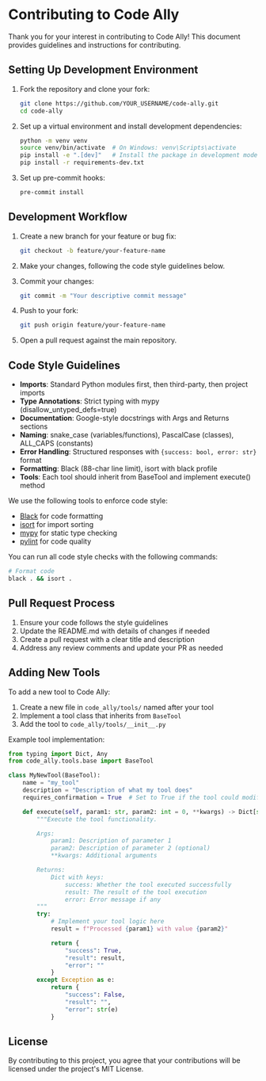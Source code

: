 # Contributing to Code Ally

Thank you for your interest in contributing to Code Ally! This document provides guidelines and instructions for contributing.

## Setting Up Development Environment

1. Fork the repository and clone your fork:

    ```bash
    git clone https://github.com/YOUR_USERNAME/code-ally.git
    cd code-ally
    ```

2. Set up a virtual environment and install development dependencies:

    ```bash
    python -m venv venv
    source venv/bin/activate  # On Windows: venv\Scripts\activate
    pip install -e ".[dev]"   # Install the package in development mode with dev dependencies
    pip install -r requirements-dev.txt
    ```

3. Set up pre-commit hooks:
    ```bash
    pre-commit install
    ```

## Development Workflow

1. Create a new branch for your feature or bug fix:

    ```bash
    git checkout -b feature/your-feature-name
    ```

2. Make your changes, following the code style guidelines below.

3. Commit your changes:

    ```bash
    git commit -m "Your descriptive commit message"
    ```

4. Push to your fork:

    ```bash
    git push origin feature/your-feature-name
    ```

5. Open a pull request against the main repository.

## Code Style Guidelines

-   **Imports**: Standard Python modules first, then third-party, then project imports
-   **Type Annotations**: Strict typing with mypy (disallow_untyped_defs=true)
-   **Documentation**: Google-style docstrings with Args and Returns sections
-   **Naming**: snake_case (variables/functions), PascalCase (classes), ALL_CAPS (constants)
-   **Error Handling**: Structured responses with `{success: bool, error: str}` format
-   **Formatting**: Black (88-char line limit), isort with black profile
-   **Tools**: Each tool should inherit from BaseTool and implement execute() method

We use the following tools to enforce code style:

-   [Black](https://black.readthedocs.io/en/stable/) for code formatting
-   [isort](https://pycqa.github.io/isort/) for import sorting
-   [mypy](https://mypy.readthedocs.io/en/stable/) for static type checking
-   [pylint](https://pylint.pycqa.org/en/latest/) for code quality

You can run all code style checks with the following commands:

```bash
# Format code
black . && isort .
```

## Pull Request Process

1. Ensure your code follows the style guidelines
2. Update the README.md with details of changes if needed
3. Create a pull request with a clear title and description
4. Address any review comments and update your PR as needed

## Adding New Tools

To add a new tool to Code Ally:

1. Create a new file in `code_ally/tools/` named after your tool
2. Implement a tool class that inherits from `BaseTool`
3. Add the tool to `code_ally/tools/__init__.py`

Example tool implementation:

```python
from typing import Dict, Any
from code_ally.tools.base import BaseTool

class MyNewTool(BaseTool):
    name = "my_tool"
    description = "Description of what my tool does"
    requires_confirmation = True  # Set to True if the tool could modify files or execute commands

    def execute(self, param1: str, param2: int = 0, **kwargs) -> Dict[str, Any]:
        """Execute the tool functionality.

        Args:
            param1: Description of parameter 1
            param2: Description of parameter 2 (optional)
            **kwargs: Additional arguments

        Returns:
            Dict with keys:
                success: Whether the tool executed successfully
                result: The result of the tool execution
                error: Error message if any
        """
        try:
            # Implement your tool logic here
            result = f"Processed {param1} with value {param2}"

            return {
                "success": True,
                "result": result,
                "error": ""
            }
        except Exception as e:
            return {
                "success": False,
                "result": "",
                "error": str(e)
            }
```

## License

By contributing to this project, you agree that your contributions will be licensed under the project's MIT License.
